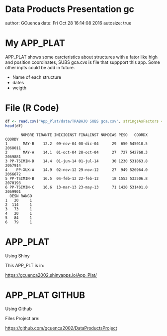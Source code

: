 Data Products Presentation gc
========================================================
author: GCuenca
date: Fri Oct 28 16:14:08 2016
autosize: true

My APP_PLAT
========================================================

APP_PLAT shows some carcteristics about structures with a fator like high and position coordinates,
SUBS gca.cvs is file that suppport this app.
Some other inpts could be add in future.

- Name of each structure
- dates
- weigth

File (R Code) 
========================================================


```r
df <- read.csv("App_Plat/data/TRABAJO SUBS gca.csv", stringsAsFactors = FALSE)
head(df)
```

```
       NOMBRE TIRANTE INICIOINST FINALINST NUMDIAS PESO   COORDX  COORDY
1       MAY-B    12.2  09-nov-04 08-dic-04      29  650 545010.5 2068011
2       MAY-A    14.1  01-oct-04 28-oct-04      27  727 542768.3 2069881
3 PP-TSIMIN-D    14.4  01-jun-14 01-jul-14      30 1230 531863.8 2067914
4    PP-XUX-A    14.9  02-nov-12 29-nov-12      27  949 526964.0 2066672
5 PP-TSIMIN-B    16.5  04-feb-12 22-feb-12      18 1553 533506.8 2070193
6 PP-TSIMIN-C    16.6  13-mar-13 23-may-13      71 1420 531401.0 2069901
  DESN RANGO
1   20     1
2  114     1
3   73     1
4   20     1
5   84     1
6   79     1
```

APP_PLAT
========================================================

Using Shiny

This APP_PLT is in:

https://gcuenca2002.shinyapps.io/App_Plat/

APP_PLAT GITHUB
========================================================

Using Github

Files Project are:

https://github.com/gcuenca2002/DataProductsProject
